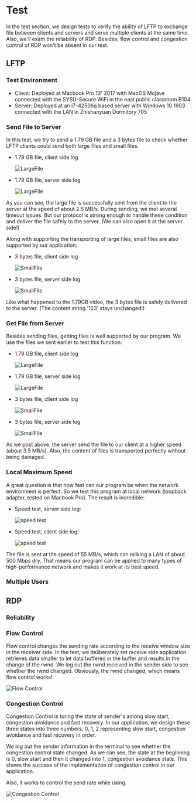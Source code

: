 # Test

In the test section, we design tests to verify the ability of LFTP to exchange file between clients and servers and serve multiple clients at the same time. Also, we'll exam the reliability of RDP. Besides, flow control and congestion control of RDP won't be absent in our test.

## LFTP

### Test Environment

- Client: Deployed at Macbook Pro 13' 2017 with MacOS Mojave connected with the SYSU-Secure WiFi in the east public classroom B104
- Server: Deployed at an i7-4250hq based server with Windows 10 1903 connected with the LAN in Zhishanyuan Dormitory 705

### Send File to Server

In this test, we try to send a 1.79 GB file and a 3 bytes file to check whether LFTP clients could send both large files and small files.

- 1.79 GB file, client side log

    ![LargeFile](Assets/sending-client-large.png)

- 1.79 GB file, server side log

    ![LargeFile](Assets/sending-server-large.png)

As you can see, the large file is successfully sent from the client to the server at the speed of about 2.6 MB/s. During sending, we met several timeout issues. But our protocol is strong enough to handle these condition and deliver the file safely to the server. (We can also open it at the server side!)

Along with supporting the transporting of large files, small files are also supported by our application:

- 3 bytes file, client side log

    ![SmallFile](Assets/sending-client-small.png)

- 3 bytes file, server side log

    ![SmallFile](Assets/sending-server-small.png)

Like what happened to the 1.79GB video, the 3 bytes file is safely delivered to the server. (The content string '123' stays unchanged!)

### Get File from Server

Besides sending files, getting files is well supported by our program. We use the files we sent earlier to test this function:

- 1.79 GB file, client side log

    ![LargeFile](Assets/Getting-client-large.png)

- 1.79 GB file, server side log

    ![LargeFile](Assets/Getting-Server-large.png)

- 3 bytes file, client side log

    ![SmallFile](Assets/Getting-client-small.png)

- 3 bytes file, server side log

    ![SmallFile](Assets/Getting-Server-Small.png)

As we post above, the server send the file to our client at a higher speed (about 3.5 MB/s). Also, the content of files is transported perfectly without being damaged.

### Local Maximum Speed

A great question is that how fast can our program be when the network environment is perfect. So we test this program at local network (loopback adapter, tested on Macbook Pro). The result is incredible:

- Speed test, server side log:

  ![speed test](Assets/Speedtest-Server-large.png)

- Speed test, client side log:

  ![speed test](Assets/Speedtest-Client-large.png)

The file is sent at the speed of 55 MB/s, which can milking a LAN of about 500 Mbps dry. That means our program can be applied to many types of high-performance network and makes it work at its best speed.

### Multiple Users



## RDP

### Reliability

### Flow Control

Flow control changes the sending rate according to the receive window size in the receiver side. In the test, we deliberately set receive side application retrieves data smaller to let data buffered in the buffer and results in the change of the rwnd. We log out the rwnd received in the sender side to see whether the rwnd changed. Obviously, the rwnd changed, which means flow control works!

![Flow Control](Assets/flow-control.png)

### Congestion Control

Congestion Control is turing the state of sender's among slow start, congestion avoidance and fast recovery. In our application, we design these three states into three numbers, 0, 1, 2 representing slow start, congestion avoidance and fast recovery in order.

We log out the sender information in the terminal to see whether the congestion control state changed. As we can see, the state at the beginning is 0, slow start and then it changed into 1, congestion avoidance state. This shows the success of the implementation of congestion control in our application.

Also, it works to control the send rate while using.

![Congestion Control](Assets/congestion-control.png)